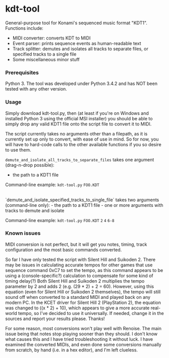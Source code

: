 # kdt-tool
General-purpose tool for Konami's sequenced music format "KDT1". Functions include:
- MIDI converter: converts KDT to MIDI
- Event parser: prints sequence events as human-readable text
- Track splitter: demutes and isolates all tracks to separate files, or specified tracks to a single file
- Some miscellaneous minor stuff

### Prerequisites
Python 3. The tool was developed under Python 3.4.2 and has NOT been tested with any other version.

### Usage
Simply download kdt-tool.py, then (at least if you're on Windows and installed Python 3 using the official MSI installer) you should be able to simply drop any valid KDT1 file onto the script file to convert it to MIDI.

The script currently takes no arguments other than a filepath, as it is currently set up only to convert, with ease of use in mind. So for now, you will have to hard-code calls to the other available functions if you so desire to use them.

`demute_and_isolate_all_tracks_to_separate_files` takes one argument (drag-n-drop possible):
- the path to a KDT1 file

Command-line example: `kdt-tool.py` `FOO.KDT`

<br>
`demute_and_isolate_specified_tracks_to_single_file` takes two arguments (command-line only):
- the path to a KDT1 file
- one or more arguments with tracks to demute and isolate

Command-line example: `kdt-tool.py` `FOO.KDT` `2` `4` `6-8`

### Known issues
MIDI conversion is not perfect, but it will get you notes, timing, track configuration and the most basic commands converted.

So far I have only tested the script with Silent Hill and Suikoden 2. There may be issues in calculating accurate tempos for other games that use sequence command 0xC7 to set the tempo, as this command appears to be using a (console-specific?) calculation to compensate for some kind of timing delay(?) Both Silent Hill and Suikoden 2 multiplies the tempo parameter by 2 and adds 2 (e.g. (29 * 2) + 2 = 60). However, using this equation (even for Silent Hill or Suikoden 2 themselves), the tempo will still sound off when converted to a standard MIDI and played back on any modern PC. In the KCET driver for Silent Hill 2 (PlayStation 2), the equation was changed to ((x * 2) + 10), which appears to give a more accurate real-world tempo, so I've decided to use it universally. If needed, change it in the sources and report your results please. Thanks!

For some reason, most conversions won't play well with Renoise. The main issue being that notes stop playing sooner than they should. I don't know what causes this and I have tried troubleshooting it without luck. I have examined the converted MIDIs, and even done some conversions manually from scratch, by hand (i.e. in a hex editor), and I'm left clueless.
